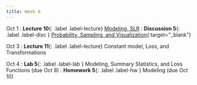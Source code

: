 ```yaml
---
title: Week 6
---
```


Oct 1
: **Lecture 10**{: .label .label-lecture} [Modeling, SLR](lecture/lec10)
: **Discussion 5**{: .label .label-disc } [Probability, Sampling, and Visualization](https://drive.google.com/file/d/1c-xl-BIEGyWwv3OwMmKSZ93rX1JTvKK-/view?usp=sharing){:target="_blank"}

Oct 3
: **Lecture 11**{: .label .label-lecture} Constant model, Loss, and Transformations


Oct 4
: **Lab 5**{: .label .label-lab }  Modeling, Summary Statistics, and Loss Functions (due Oct 8)
: **Homework 5**{: .label .label-hw } Modeling (due Oct 10)